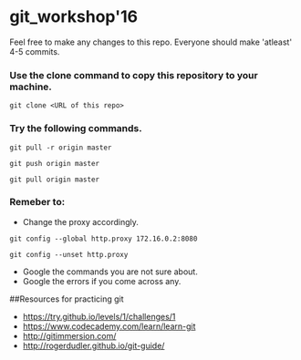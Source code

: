# git_workshop'16
Feel free to make any changes to this repo. Everyone should make 'atleast' 4-5 commits.

### Use the clone command to copy this repository to your machine.
```git 
git clone <URL of this repo>
```

### Try the following commands.
```git 
git pull -r origin master
```
```git 
git push origin master
```
```git 
git pull origin master
```

### Remeber to:

 * Change the proxy accordingly.
```git 
git config --global http.proxy 172.16.0.2:8080
```
```git 
git config --unset http.proxy
```
 * Google the commands you are not sure about.
 * Google the errors if you come across any.

##Resources for practicing git
 * https://try.github.io/levels/1/challenges/1
 * https://www.codecademy.com/learn/learn-git
 * http://gitimmersion.com/
 * http://rogerdudler.github.io/git-guide/
